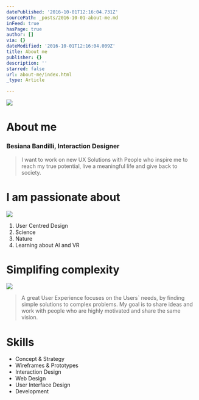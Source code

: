```yaml
---
datePublished: '2016-10-01T12:16:04.731Z'
sourcePath: _posts/2016-10-01-about-me.md
inFeed: true
hasPage: true
author: []
via: {}
dateModified: '2016-10-01T12:16:04.009Z'
title: About me
publisher: {}
description: ''
starred: false
url: about-me/index.html
_type: Article

---
```

![](https://the-grid-user-content.s3-us-west-2.amazonaws.com/3c65af4a-f431-4875-995e-4b2ab57a585d.gif)

# About me

### Besiana Bandilli, Interaction Designer

> I want to work on new UX Solutions with People who inspire me to reach my true potential, live a meaningful life and give back to society. 

# I am passionate about
![](https://the-grid-user-content.s3-us-west-2.amazonaws.com/e21c9f4d-271f-46d3-94bc-817dba846222.gif)

1. User Centred Design
2. Science
3. Nature
4. Learning about AI and VR

# Simplifing complexity
![](https://the-grid-user-content.s3-us-west-2.amazonaws.com/a71b4f18-c649-457e-8615-05342a8faafb.gif)

> A great User Experience focuses on the Users&grave; needs, by finding simple solutions to complex problems. My goal is to share ideas and work with people who are highly motivated and share the same vision.

# Skills

* Concept & Strategy
* Wireframes & Prototypes
* Interaction Design
* Web Design
* User Interface Design
* Development